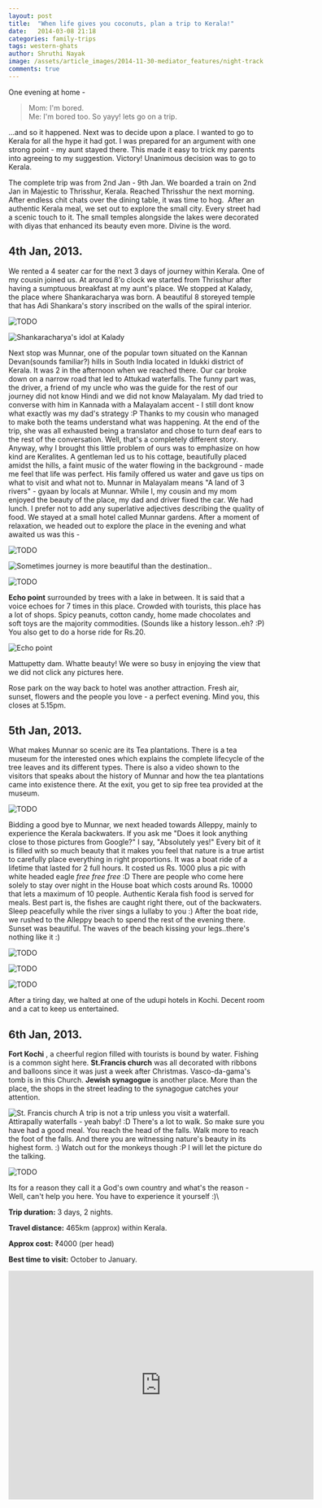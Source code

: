```yaml
---
layout: post
title:  "When life gives you coconuts, plan a trip to Kerala!"
date:   2014-03-08 21:18
categories: family-trips
tags: western-ghats
author: Shruthi Nayak
image: /assets/article_images/2014-11-30-mediator_features/night-track.jpg
comments: true
---
```


One evening at home - 

> Mom: I'm bored.  
> Me: I'm bored too. So yayy! lets go on a trip.  

...and so it happened. Next was to decide upon a place. I wanted to go to Kerala for all the hype it had got. I was prepared for an argument with one strong point - my aunt stayed there. This made it easy to trick my parents into agreeing to my suggestion. Victory! Unanimous decision was to go to Kerala.


The complete trip was from 2nd Jan - 9th Jan. We boarded a train on 2nd Jan in Majestic to Thrisshur, Kerala. Reached Thrisshur the next morning. After endless chit chats over the dining table, it was time to hog.  After an authentic Kerala meal, we set out to explore the small city. Every street had a scenic touch to it. The small temples alongside the lakes were decorated with diyas that enhanced its beauty even more. Divine is the word.


## 4th Jan, 2013.

We rented a 4 seater car for the next 3 days of journey within Kerala. One of my cousin joined us. At around 8'o clock we started from Thrisshur after having a sumptuous breakfast at my aunt's place. We stopped at Kalady, the place where Shankaracharya was born. A beautiful 8 storeyed temple that has Adi Shankara's story inscribed on the walls of the spiral interior.


![TODO](http://sancharaa.files.wordpress.com/2014/03/img_2398.jpg)

![Shankaracharya's idol at Kalady](http://sancharaa.files.wordpress.com/2014/03/imag0616.jpg)


Next stop was Munnar, one of the popular town situated on the Kannan Devan(sounds familiar?) hills in South India located in Idukki district of Kerala. It was 2 in the afternoon when we reached there. Our car broke down on a narrow road that led to Attukad waterfalls. The funny part was, the driver, a friend of my uncle who was the guide for the rest of our journey did not know Hindi and we did not know Malayalam. My dad tried to converse with him in Kannada with a Malayalam accent - I still dont know what exactly was my dad's strategy :P Thanks to my cousin who managed to make both the teams understand what was happening. At the end of the trip, she was all exhausted being a translator and chose to turn deaf ears to the rest of the conversation. Well, that's a completely different story. Anyway, why I brought this little problem of ours was to emphasize on how kind are Keralites. A gentleman led us to his cottage, beautifully placed amidst the hills, a faint music of the water flowing in the background - made me feel that life was perfect. His family offered us water and gave us tips on what to visit and what not to. Munnar in Malayalam means "A land of 3 rivers" - gyaan by locals at Munnar. While I, my cousin and my mom enjoyed the beauty of the place, my dad and driver fixed the car. We had lunch. I prefer not to add any superlative adjectives describing the quality of food. We stayed at a small hotel called Munnar gardens. After a moment of relaxation, we headed out to explore the place in the evening and what awaited us was this -

![TODO](http://sancharaa.files.wordpress.com/2014/03/img_2479.jpg)

![Sometimes journey is more beautiful than the destination..](http://sancharaa.files.wordpress.com/2014/03/img_2552.jpg)

![TODO](http://sancharaa.files.wordpress.com/2014/03/img_2724.jpg)

**Echo point**  surrounded by trees with a lake in between. It is said that a voice echoes for 7 times in this place. Crowded with tourists, this place has a lot of shops. Spicy peanuts, cotton candy, home made chocolates and soft toys are the majority commodities. (Sounds like a history lesson..eh? :P) You also get to do a horse ride for Rs.20.

![Echo point](http://sancharaa.files.wordpress.com/2014/03/img_2558.jpg)

Mattupetty dam. Whatte beauty! We were so busy in enjoying the view that we did not click any pictures here.


Rose park on the way back to hotel was another attraction. Fresh air, sunset, flowers and the people you love - a perfect evening. Mind you, this closes at 5.15pm.


## 5th Jan, 2013.

What makes Munnar so scenic are its Tea plantations. There is a tea museum for the interested ones which explains the complete lifecycle of the tree leaves and its different types. There is also a video shown to the visitors that speaks about the history of Munnar and how the tea plantations came into existence there. At the exit, you get to sip free tea provided at the museum.

![TODO](http://sancharaa.files.wordpress.com/2014/03/img_2722.jpg)

Bidding a good bye to Munnar, we next headed towards Alleppy, mainly to experience the Kerala backwaters. If you ask me "Does it look anything close to those pictures from Google?" I say, "Absolutely yes!" Every bit of it is filled with so much beauty that it makes you feel that nature is a true artist to carefully place everything in right proportions. It was a boat ride of a lifetime that lasted for 2 full hours. It costed us Rs. 1000 plus a pic with white headed eagle *free free free* :D There are people who come here solely to stay over night in the House boat which costs around Rs. 10000 that lets a maximum of 10 people. Authentic Kerala fish food is served for meals. Best part is, the fishes are caught right there, out of the backwaters. Sleep peacefully while the river sings a lullaby to you :) After the boat ride, we rushed to the Alleppy beach to spend the rest of the evening there. Sunset was beautiful. The waves of the beach kissing your legs..there's nothing like it :)

![TODO](http://sancharaa.files.wordpress.com/2014/03/img_2923.jpg)

![TODO](http://sancharaa.files.wordpress.com/2014/03/img_2954.jpg)

![TODO](http://sancharaa.files.wordpress.com/2014/03/img_2962.jpg)


After a tiring day, we halted at one of the udupi hotels in Kochi. Decent room and a cat to keep us entertained.

## 6th Jan, 2013.

**Fort Kochi** , a cheerful region filled with tourists is bound by water. Fishing is a common sight here. **St.Francis church**  was all decorated with ribbons and balloons since it was just a week after Christmas. Vasco-da-gama's tomb is in this Church. **Jewish synagogue**  is another place. More than the place, the shops in the street leading to the synagogue catches your attention.


![St. Francis church](http://sancharaa.files.wordpress.com/2014/03/img_3117.jpg)
A trip is not a trip unless you visit a waterfall. Attirapally waterfalls - yeah baby! :D
There's a lot to walk. So make sure you have had a good meal. You reach the head of the falls. Walk more to reach the foot of the falls. And there you are witnessing nature's beauty in its highest form. :) Watch out for the monkeys though :P I will let the picture do the talking.

![TODO](http://sancharaa.files.wordpress.com/2014/03/img_3155.jpg?w=592)

Its for a reason they call it a God's own country and what's the reason - Well, can't help you here. You have to experience it yourself :)\


**Trip duration:** 3 days, 2 nights.  

**Travel distance:** 465km (approx) within Kerala.  

**Approx cost:** ₹4000 (per head)  

**Best time to visit:** October to January.  

<iframe src="https://www.google.com/maps/embed?pb=!1m48!1m8!1m3!1d744739.9241733543!2d76.39151363306327!3d9.92809747329913!3m2!1i1024!2i768!4f13.1!4m37!3e0!4m5!1s0x3ba7ee15ed42d1bb%3A0x82e45aa016ca7db!2sThrissur%2C+Kerala%2C+India!3m2!1d10.527641599999999!2d76.2144349!4m5!1s0x3b08079527932613%3A0x2bb3833201371fc6!2sKalady%2C+Kerala%2C+India!3m2!1d10.1672856!2d76.43988399999999!4m5!1s0x3b0799794d099a6d%3A0x63250e5553c7e0c!2sMunnar%2C+Kerala%2C+India!3m2!1d10.088933299999999!2d77.05952479999999!4m5!1s0x3b0884f1aa296b61%3A0xb84764552c41f85a!2sAlappuzha%2C+Kerala%2C+India!3m2!1d9.498066699999999!2d76.3388484!4m5!1s0x3b080d514abec6bf%3A0xbd582caa5844192!2sKochi%2C+Kerala%2C+India!3m2!1d9.9312328!2d76.26730409999999!4m5!1s0x3b07f923c2abb0d1%3A0x1e7af75aa13af78!2sAthirappilly+Water+Falls!3m2!1d10.285107199999999!2d76.5697643!5e0!3m2!1sen!2sus!4v1491098194209" width="600" height="450" frameborder="0" style="border:0" allowfullscreen></iframe>

